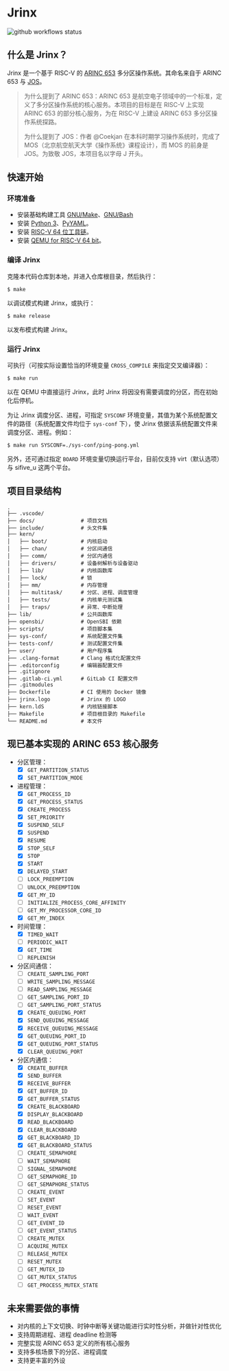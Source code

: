 # Jrinx

![github workflows status](https://github.com/Coekjan/Jrinx/actions/workflows/main.workflow.yml/badge.svg?branch=master)

## 什么是 Jrinx？

Jrinx 是一个基于 RISC-V 的 [ARINC 653](https://wikipedia.org/wiki/ARINC_653) 多分区操作系统。其命名来自于 ARINC 653 与 [JOS](https://pdos.csail.mit.edu/6.828/2014/overview.html)。

> 为什么提到了 ARINC 653：ARINC 653 是航空电子领域中的一个标准，定义了多分区操作系统的核心服务。本项目的目标是在 RISC-V 上实现 ARINC 653 的部分核心服务，为在 RISC-V 上建设 ARINC 653 多分区操作系统探路。
>
> 为什么提到了 JOS：作者 @Coekjan 在本科时期学习操作系统时，完成了 MOS（北京航空航天大学《操作系统》课程设计），而 MOS 的前身是 JOS。为致敬 JOS，本项目名以字母 J 开头。

## 快速开始

### 环境准备

- 安装基础构建工具 [GNU/Make](https://www.gnu.org/software/make/)、[GNU/Bash](https://www.gnu.org/software/bash/)
- 安装 [Python 3](https://www.python.org/)、[PyYAML](https://pyyaml.org/)。
- 安装 [RISC-V 64 位工具链](https://github.com/riscv-collab/riscv-gnu-toolchain)。
- 安装 [QEMU for RISC-V 64 bit](https://github.com/qemu/qemu)。

### 编译 Jrinx

克隆本代码仓库到本地，并进入仓库根目录，然后执行：

```console
$ make
```

以调试模式构建 Jrinx，或执行：

```console
$ make release
```

以发布模式构建 Jrinx。

### 运行 Jrinx

可执行（可按实际设置恰当的环境变量 `CROSS_COMPILE` 来指定交叉编译器）：

```console
$ make run
```

以在 QEMU 中直接运行 Jrinx，此时 Jrinx 将因没有需要调度的分区，而在初始化后停机。

为让 Jrinx 调度分区、进程，可指定 `SYSCONF` 环境变量，其值为某个系统配置文件的路径（系统配置文件均位于 `sys-conf` 下），使 Jrinx 依据该系统配置文件来调度分区、进程。例如：

```console
$ make run SYSCONF=./sys-conf/ping-pong.yml
```

另外，还可通过指定 `BOARD` 环境变量切换运行平台，目前仅支持 virt（默认选项）与 sifive_u 这两个平台。

## 项目目录结构

```plaintext
.
├── .vscode/
├── docs/               # 项目文档
├── include/            # 头文件集
├── kern/
│   ├── boot/           # 内核启动
│   ├── chan/           # 分区间通信
│   ├── comm/           # 分区内通信
│   ├── drivers/        # 设备树解析与设备驱动
│   ├── lib/            # 内核函数库
│   ├── lock/           # 锁
│   ├── mm/             # 内存管理
│   ├── multitask/      # 分区、进程、调度管理
│   ├── tests/          # 内核单元测试集
│   ├── traps/          # 异常、中断处理
├── lib/                # 公共函数库
├── opensbi/            # OpenSBI 依赖
├── scripts/            # 项目脚本集
├── sys-conf/           # 系统配置文件集
├── tests-conf/         # 测试配置文件集
├── user/               # 用户程序集
├── .clang-format       # Clang 格式化配置文件
├── .editorconfig       # 编辑器配置文件
├── .gitignore
├── .gitlab-ci.yml      # GitLab CI 配置文件
├── .gitmodules
├── Dockerfile          # CI 使用的 Docker 镜像
├── jrinx.logo          # Jrinx 的 LOGO
├── kern.ldS            # 内核链接脚本
├── Makefile            # 项目根目录的 Makefile
└── README.md           # 本文件
```

## 现已基本实现的 ARINC 653 核心服务

- 分区管理：
  - [x] `GET_PARTITION_STATUS`
  - [x] `SET_PARTITION_MODE`
- 进程管理：
  - [x] `GET_PROCESS_ID`
  - [x] `GET_PROCESS_STATUS`
  - [x] `CREATE_PROCESS`
  - [x] `SET_PRIORITY`
  - [x] `SUSPEND_SELF`
  - [x] `SUSPEND`
  - [x] `RESUME`
  - [x] `STOP_SELF`
  - [x] `STOP`
  - [x] `START`
  - [x] `DELAYED_START`
  - [ ] `LOCK_PREEMPTION`
  - [ ] `UNLOCK_PREEMPTION`
  - [x] `GET_MY_ID`
  - [ ] `INITIALIZE_PROCESS_CORE_AFFINITY`
  - [ ] `GET_MY_PROCESSOR_CORE_ID`
  - [x] `GET_MY_INDEX`
- 时间管理：
  - [x] `TIMED_WAIT`
  - [ ] `PERIODIC_WAIT`
  - [x] `GET_TIME`
  - [ ] `REPLENISH`
- 分区间通信：
  - [ ] `CREATE_SAMPLING_PORT`
  - [ ] `WRITE_SAMPLING_MESSAGE`
  - [ ] `READ_SAMPLING_MESSAGE`
  - [ ] `GET_SAMPLING_PORT_ID`
  - [ ] `GET_SAMPLING_PORT_STATUS`
  - [x] `CREATE_QUEUING_PORT`
  - [x] `SEND_QUEUING_MESSAGE`
  - [x] `RECEIVE_QUEUING_MESSAGE`
  - [x] `GET_QUEUING_PORT_ID`
  - [x] `GET_QUEUING_PORT_STATUS`
  - [x] `CLEAR_QUEUING_PORT`
- 分区内通信：
  - [x] `CREATE_BUFFER`
  - [x] `SEND_BUFFER`
  - [x] `RECEIVE_BUFFER`
  - [x] `GET_BUFFER_ID`
  - [x] `GET_BUFFER_STATUS`
  - [x] `CREATE_BLACKBOARD`
  - [x] `DISPLAY_BLACKBOARD`
  - [x] `READ_BLACKBOARD`
  - [x] `CLEAR_BLACKBOARD`
  - [x] `GET_BLACKBOARD_ID`
  - [x] `GET_BLACKBOARD_STATUS`
  - [ ] `CREATE_SEMAPHORE`
  - [ ] `WAIT_SEMAPHORE`
  - [ ] `SIGNAL_SEMAPHORE`
  - [ ] `GET_SEMAPHORE_ID`
  - [ ] `GET_SEMAPHORE_STATUS`
  - [ ] `CREATE_EVENT`
  - [ ] `SET_EVENT`
  - [ ] `RESET_EVENT`
  - [ ] `WAIT_EVENT`
  - [ ] `GET_EVENT_ID`
  - [ ] `GET_EVENT_STATUS`
  - [ ] `CREATE_MUTEX`
  - [ ] `ACQUIRE_MUTEX`
  - [ ] `RELEASE_MUTEX`
  - [ ] `RESET_MUTEX`
  - [ ] `GET_MUTEX_ID`
  - [ ] `GET_MUTEX_STATUS`
  - [ ] `GET_PROCESS_MUTEX_STATE`

## 未来需要做的事情

- 对内核的上下文切换、时钟中断等关键功能进行实时性分析，并做针对性优化
- 支持周期进程、进程 deadline 检测等
- 完整实现 ARINC 653 定义的所有核心服务
- 支持多核场景下的分区、进程调度
- 支持更丰富的外设
